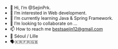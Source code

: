 - 👋 Hi, I’m @SejinPrk. 
- 👀 I’m interested in Web development.
- 🌱 I’m currently learning Java & Spring Framework.
- 💞️ I’m looking to collaborate on ...
- 📫 How to reach me <bestsaejin12@gmail.com>
- 📍 Séoul / Lille
- 🗣️🇰🇷🇫🇷🇬🇧

<!---
SejinPrk/SejinPrk is a ✨ special ✨ repository because its `README.md` (this file) appears on your GitHub profile.
You can click the Preview link to take a look at your changes.
--->
